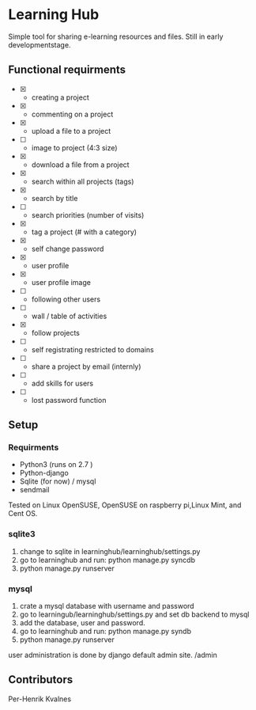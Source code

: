 Learning Hub
============

Simple tool for sharing e-learning resources and files. 
Still in early developmentstage.


Functional requirments
-----------------------

* [x] - creating a project
* [x] - commenting on a project
* [x] - upload a file to a project
* [ ] - image to project (4:3 size)
* [x] - download a file from a project
* [x] - search within all projects (tags)
* [x] - search by title
* [ ] - search priorities (number of visits)
* [x] - tag a project (# with a category)
* [x] - self change password
* [x] - user profile
* [x] - user profile image
* [ ] - following other users
* [ ] - wall / table of activities
* [x] - follow projects
* [ ] - self registrating restricted to domains
* [ ] - share a project by email (internly)
* [ ] - add skills for users
* [ ] - lost password function 


Setup
-----
### Requirments

- Python3 (runs on 2.7 ) 
- Python-django 
- Sqlite (for now) / mysql
- sendmail

Tested on Linux OpenSUSE, OpenSUSE on raspberry pi,Linux Mint, and Cent OS.

### sqlite3
1) change to sqlite in learninghub/learninghub/settings.py 
2) go to learninghub and run: python manage.py syncdb
3) python manage.py runserver

### mysql
1) crate a mysql database with username and password
2) go to learningub/learninghub/settings.py and set db backend to mysql
3) add the database, user and password. 
4) go to learninghub and run: python manage.py syndb
5) python manage.py runserver

user administration is done by django default admin site. 
<your-site>/admin


Contributors
------------
Per-Henrik Kvalnes 
